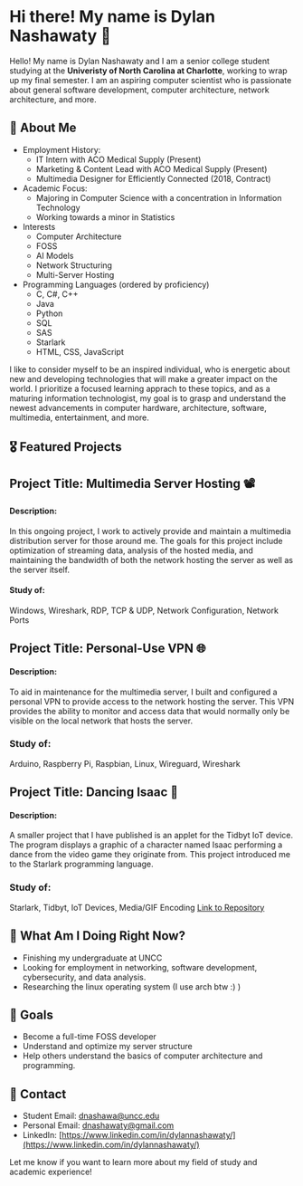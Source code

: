 # Hi there! My name is Dylan Nashawaty 💫

Hello! My name is Dylan Nashawaty and I am a senior college student studying at the **Univeristy of North Carolina at Charlotte**, working to wrap up my final semester. I am an aspiring computer scientist who is passionate about general software development, computer architecture, network architecture, and more. 

## 👋 About Me
- Employment History:
  - IT Intern with ACO Medical Supply (Present)
  - Marketing & Content Lead with ACO Medical Supply (Present)
  - Multimedia Designer for Efficiently Connected (2018, Contract)
- Academic Focus:
  - Majoring in Computer Science with a concentration in Information Technology
  - Working towards a minor in Statistics
- Interests
  - Computer Architecture
  - FOSS
  - AI Models
  - Network Structuring
  - Multi-Server Hosting
- Programming Languages (ordered by proficiency)
  - C, C#, C++
  - Java
  - Python
  - SQL
  - SAS
  - Starlark
  - HTML, CSS, JavaScript

I like to consider myself to be an inspired individual, who is energetic about new and developing technologies that will make a greater impact on the world. I prioritize a focused learning apprach to these topics, and as a maturing information technologist, my goal is to grasp and understand the newest advancements in computer hardware, architecture, software, multimedia, entertainment, and more.

## 🎖️ Featured Projects

## Project Title: Multimedia Server Hosting 📽️
#### Description: 
In this ongoing project, I work to actively provide and maintain a multimedia distribution server for those around me. The goals for this project include optimization of streaming data, analysis of the hosted media, and maintaining the bandwidth of both the network hosting the server as well as the server itself.

#### Study of:
Windows, Wireshark, RDP, TCP & UDP, Network Configuration, Network Ports  

## Project Title: Personal-Use VPN 🌐
#### Description:
To aid in maintenance for the multimedia server, I built and configured a personal VPN to provide access to the network hosting the server. This VPN provides the ability to monitor and access data that would normally only be visible on the local network that hosts the server.

### Study of:
Arduino, Raspberry Pi, Raspbian, Linux, Wireguard, Wireshark  
      
## Project Title: Dancing Isaac 🕺
#### Description:
A smaller project that I have published is an applet for the Tidbyt IoT device. The program displays a graphic of a character named Isaac performing a dance from the video game they originate from. This project introduced me to the Starlark programming language.

### Study of:
Starlark, Tidbyt, IoT Devices, Media/GIF Encoding [Link to Repository](https://github.com/Shawaty/community)



## 📓 What Am I Doing Right Now?
- Finishing my undergraduate at UNCC
- Looking for employment in networking, software development, cybersecurity, and data analysis.
- Researching the linux operating system (I use arch btw :) )

## 🎯 Goals
- Become a full-time FOSS developer
- Understand and optimize my server structure
- Help others understand the basics of computer architecture and programming.

## 👤 Contact
- Student Email: [dnashawa@uncc.edu](mailto:dnashawa@uncc.edu)
- Personal Email: [dnashawaty@gmail.com](mailto:dnashawaty@gmail.com)
- LinkedIn: [https://www.linkedin.com/in/dylannashawaty/](https://www.linkedin.com/in/dylannashawaty/)

Let me know if you want to learn more about my field of study and academic experience!


<!--
**Shawaty/Shawaty** is a ✨ _special_ ✨ repository because its `README.md` (this file) appears on your GitHub profile.

Here are some ideas to get you started:

- 🔭 I’m currently working on ...
- 🌱 I’m currently learning ...
- 👯 I’m looking to collaborate on ...
- 🤔 I’m looking for help with ...
- 💬 Ask me about ...
- 📫 How to reach me: ...
- 😄 Pronouns: ...
- ⚡ Fun fact: ...
-->
